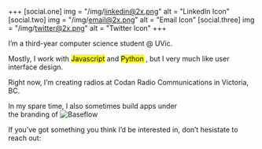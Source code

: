 +++
[social.one]
    img = "/img/linkedin@2x.png"
    alt = "LinkedIn Icon"
[social.two]
    img = "/img/email@2x.png"
    alt = "Email Icon"
[social.three]
    img = "/img/twitter@2x.png"
    alt = "Twitter Icon"
+++

I’m a third-year computer science student @ UVic. 

Mostly, I work with 
<mark class="highlight--yellow">Javascript</mark>
 and 
 <mark class="highlight--blue">Python</mark>
, but I very much like user interface design.

Right now, I’m creating radios at Codan Radio Communications in Victoria, BC.

In my spare time, I also sometimes build apps under 
<span style="white-space:nowrap">the branding of <img class="inline-image" src="/img/baseflow-logo@2x.png" alt="Baseflow"></span>

If you’ve got something you think I’d be interested in,  don’t hesistate to reach out:
